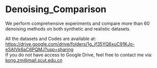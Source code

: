 # Denoising_Comparison

We perform comprehensive experiments and compare more than 60 denoising methods on both synthetic and realistic datasets.

All the datasets and Codes are available at: https://drive.google.com/drive/folders/1g_jf35YQ6xuC91KJo-eSAIVk6aC6PQMJ?usp=sharing \
If you do not have access to Google Drive, feel free to contact me via: kong.zm@mail.scut.edu.cn
